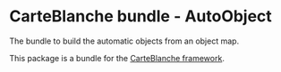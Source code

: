CarteBlanche bundle - AutoObject
===============================

The bundle to build the automatic objects from an object map.

This package is a bundle for the [CarteBlanche framework](https://github.com/php-carteblanche/carteblanche).
